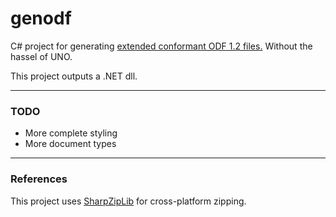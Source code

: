 # genodf
C# project for generating
[extended conformant ODF 1.2 files.](http://odf-validator.rhcloud.com/)
Without the hassel of UNO.

This project outputs a .NET dll.

---

### TODO
* More complete styling
* More document types

---

### References
This project uses [SharpZipLib](http://icsharpcode.github.io/SharpZipLib/)
for cross-platform zipping.

